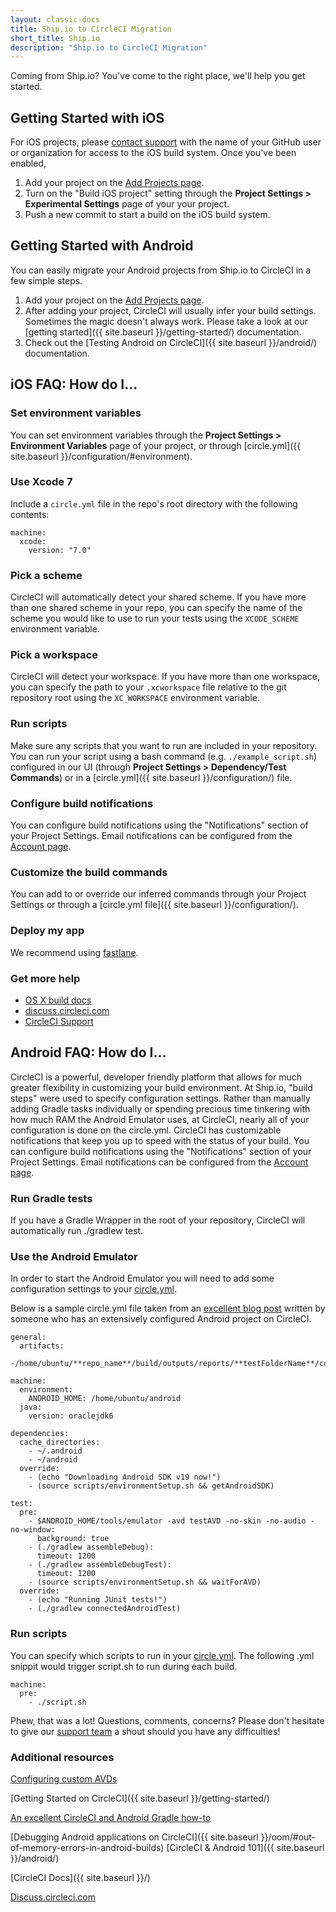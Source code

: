 ```yaml
---
layout: classic-docs
title: Ship.io to CircleCI Migration
short_title: Ship.io
description: "Ship.io to CircleCI Migration"
---
```


Coming from Ship.io? You've come to the right place, we'll help you get started. 

## Getting Started with iOS

For iOS projects, please [contact support](mailto:sayhi@circleci.com) with the name of your GitHub user or organization for access to the iOS build system. Once you've been enabled, 

1. Add your project on the [Add Projects page](https://circleci.com/add-projects). 
2. Turn on the "Build iOS project" setting through the **Project Settings > Experimental Settings** page of your your project.
3. Push a new commit to start a build on the iOS build system.

## Getting Started with Android

You can easily migrate your Android projects from Ship.io to CircleCI in a few simple steps.

1. Add your project on the [Add Projects page](https://circleci.com/add-projects). 
2. After adding your project, CircleCI will usually infer your build settings. Sometimes the magic doesn't always work. Please take a look at our [getting started]({{ site.baseurl }}/getting-started/) documentation. 
3. Check out the [Testing Android on CircleCI]({{ site.baseurl }}/android/) documentation.


## iOS FAQ: How do I...

### Set environment variables
You can set environment variables through the **Project Settings > Environment Variables** page of your project, or through [circle.yml]({{ site.baseurl }}/configuration/#environment).

### Use Xcode 7
Include a `circle.yml` file in the repo's root directory with the following contents:

```
machine:
  xcode:
    version: "7.0"
```

### Pick a scheme
CircleCI will automatically detect your shared scheme. If you have more than one shared scheme in your repo, you can specify the name of the scheme you would like to use to run your tests using the `XCODE_SCHEME` environment variable.

### Pick a workspace
CircleCI will detect your workspace. If you have more than one workspace, you can specify the path to your `.xcworkspace` file relative to the git repository root using the `XC_WORKSPACE` environment variable.

### Run scripts
Make sure any scripts that you want to run are included in your repository. You can run your script using a bash command (e.g. `./example_script.sh`) configured in our UI (through **Project Settings > Dependency/Test Commands**) or in a [circle.yml]({{ site.baseurl }}/configuration/) file.

### Configure build notifications
You can configure build notifications using the "Notifications" section of your Project Settings. Email notifications can be configured from the [Account page](https://circleci.com/account).

### Customize the build commands
You can add to or override our inferred commands through your Project Settings or through a [circle.yml file]({{ site.baseurl }}/configuration/).

### Deploy my app
We recommend using [fastlane](https://medium.com/mitoo-insider/how-to-set-up-continuous-delivery-for-ios-with-fastlane-and-circleci-c7dae19df2ed). 

### Get more help
* [OS X build docs](https://circleci.com/docs/ios-builds-on-os-x)
* [discuss.circleci.com](https://discuss.circleci.com/c/mobile)
* [CircleCI Support](mailto:sayhi@circleci.com)

## Android FAQ: How do I...

CircleCI is a powerful, developer friendly platform that allows for much greater flexibility in customizing your build environment. At Ship.io, "build steps" were used to specify configuration settings. 
Rather than manually adding Gradle tasks individually or spending precious time tinkering with how much RAM the Android Emulator uses, at CircleCI, nearly all of your configuration is done on the circle.yml. CircleCI has customizable notifications that keep you up to speed with the status of your build. 
You can configure build notifications using the "Notifications" section of your Project Settings. 
Email notifications can be configured from the [Account page](https://circleci.com/account).


### Run Gradle tests
If you have a Gradle Wrapper in the root of your repository, CircleCI will automatically run ./gradlew test.

### Use the Android Emulator
In order to start the Android Emulator you will need to add some configuration settings to your [circle.yml](https://circleci.com/docs/configuration). 

Below is a sample circle.yml file taken from an [excellent blog post](http://blog.originate.com/blog/2015/03/22/android-and-ci-and-gradle-a-how-to/) written by someone who has an extensively configured Android project on CircleCI.

```
general:
  artifacts:
    -/home/ubuntu/**repo_name**/build/outputs/reports/**testFolderName**/connected

machine:
  environment:
    ANDROID_HOME: /home/ubuntu/android
  java:
    version: oraclejdk6

dependencies:
  cache_directories:
    - ~/.android
    - ~/android
  override:
    - (echo "Downloading Android SDK v19 now!")
    - (source scripts/environmentSetup.sh && getAndroidSDK)

test:
  pre:
    - $ANDROID_HOME/tools/emulator -avd testAVD -no-skin -no-audio -no-window:
      background: true
    - (./gradlew assembleDebug):
      timeout: 1200
    - (./gradlew assembleDebugTest):
      timeout: 1200
    - (source scripts/environmentSetup.sh && waitForAVD)
  override:
    - (echo "Running JUnit tests!")
    - (./gradlew connectedAndroidTest)
```
### Run scripts
You can specify which scripts to run in your [circle.yml](https://circleci.com/docs/configuration).
The following .yml snippit would trigger script.sh to run during each build. 

```
machine:
  pre:
    - ./script.sh
```
Phew, that was a lot! 
Questions, comments, concerns? 
Please don't hesitate to give our [support team](mailto:sayhi@circleci.com) a shout should you have any difficulties! 

### Additional resources 

[Configuring custom AVDs](https://developer.android.com/tools/devices/managing-avds-cmdline.html/#AVDCmdLine)

[Getting Started on CircleCI]({{ site.baseurl }}/getting-started/)

[An excellent CircleCI and Android Gradle how-to](http://blog.originate.com/blog/2015/03/22/android-and-ci-and-gradle-a-how-to/)

[Debugging Android applications on CircleCI]({{ site.baseurl }}/oom/#out-of-memory-errors-in-android-builds)
[CircleCI & Android 101]({{ site.baseurl }}/android/)

[CircleCI Docs]({{ site.baseurl }}/)

[Discuss.circleci.com](https://discuss.circleci.com/)
